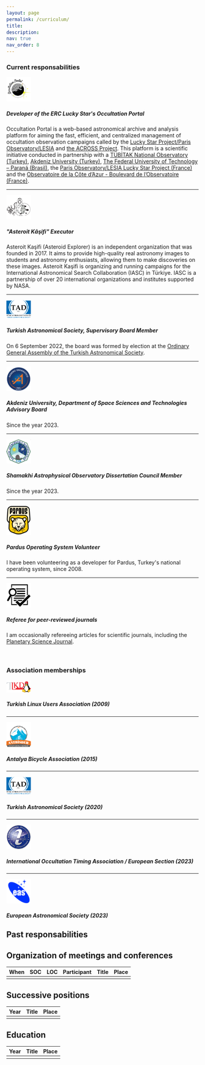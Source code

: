 ```yaml
---
layout: page
permalink: /curriculum/
title: 
description: 
nav: true
nav_order: 8
---
```



<div class="container">


<!-- +++++++++++++++++++++++++++++++++++++++++++++++++++++++++++++++++++++++++++++++++++++++++++++++++++ --> 
<!-- ++++++++++++++  Current Responsabilities    +++++++++++++++++++++++++++++++++++++++++++++++++++++++ --> 
<!-- +++++++++++++++++++++++++++++++++++++++++++++++++++++++++++++++++++++++++++++++++++++++++++++++++++ --> 
<h3>Current responsabilities</h3>

<div class="container-fluid"> 
    <div class="row">
        <div class="col-xs-12 col-md-12">
            <div class="panel panel-success">
                <div class="panel-body">
                    <div class="media">
                        <div class="media-left">
                            <a href="https://occultation.tug.tubitak.gov.tr">
                            <img class="media-object" width="64px" src="/assets/img/occultation_portal_logo.png" alt="Occultation Portal">
                            </a>
                        </div>
                        <div class="media-body">
                            <h5>Developer of the ERC Lucky Star's Occultation Portal</h5>
                                Occultation Portal is a web-based astronomical archive and analysis platform for aiming the fast, efficient, and centralized management of occultation observation campaigns called by the <a href="https://lesia.obspm.fr/lucky-star/" target="_blank">Lucky Star Project/Paris Observatory/LESIA</a> and <a href="https://lagrange.oca.eu/fr/home-across" target="_blank">the ACROSS Project</a>. This platform is a scientific initiative conducted in partnership with a <a href="https://tug.tubitak.gov.tr/" target="_blank">TÜBİTAK National Observatory (Turkey)</a>, <a href="https://www.akdeniz.edu.tr/" target="_blank">Akdeniz University (Turkey)</a>, <a href="http://www.utfpr.edu.br/" target="_blank">The Federal University of Technology – Paraná (Brasil)</a>, the <a href="https://lesia.obspm.fr/lucky-star/" target="_blank">Paris Observatory/LESIA Lucky Star Project (France)</a> and the <a href="https://lagrange.oca.eu/fr/" target="_blank">Observatoire de la Côte d’Azur - Boulevard de l’Observatoire (France)</a>.
                        </div>
                    </div>
                    <hr>
                    <div class="media">
                        <div class="media-left">
                            <a href="https://asteroitkasifi.com/">
                            <img class="media-object" width="64px" src="/assets/img/asteroit_kasifi_logo.png" alt="Asteroit Kaşifi">
                            </a>
                        </div>
                        <div class="media-body">
                            <h5> "Asteroit Kâşifi" Executor</h5>
                            Asteroit Kaşifi (Asteroid Explorer) is an independent organization that was founded in 2017. It aims to provide high-quality real astronomy images to students and astronomy enthusiasts, allowing them to make discoveries on these images. Asteroit Kaşifi is organizing and running campaigns for the International Astronomical Search Collaboration (IASC) in Türkiye. IASC is a partnership of over 20 international organizations and institutes supported by NASA.
                        </div>
                    </div>
                    <hr>
                    <div class="media">
                        <div class="media-left">
                            <a href="https://www.tad.org.tr">
                            <img class="media-object" width="64px" src="/assets/img/TAD_logo.png" alt="Turkish Astronomical Society">
                            </a>
                        </div>
                        <div class="media-body">
                            <h5> Turkish Astronomical Society, Supervisory Board Member</h5>
                            On 6 September 2022, the board was formed by election at the <a href="https://www.tad.org.tr/denetleme-kurulu">Ordinary General Assembly of the Turkish Astronomical Society</a>.
                        </div>
                    </div>
                    <hr>
                    <div class="media">
                        <div class="media-left">
                            <a href="https://fen.akdeniz.edu.tr/tr/bolum_danisma_kurullari-7448/">
                            <img class="media-object" width="64px" src="/assets/img/akdeniz_logo.png" alt="Akdeniz University">
                            </a>
                        </div>
                        <div class="media-body">
                            <h5> Akdeniz University, Department of Space Sciences and Technologies Advisory Board </h5>
                            Since the year 2023.
                        </div>
                    </div>
                    <hr>
                    <div class="media">
                        <div class="media-left">
                            <a href="https://shao.az/">
                            <img class="media-object" width="64px" src="/assets/img/shao_logo.jpg" alt="Akdeniz University">
                            </a>
                        </div>
                        <div class="media-body">
                            <h5> Shamakhi Astrophysical Observatory  Dissertation Council Member  </h5>
                            Since the year 2023.
                        </div>
                    </div>
                    <hr>
                    <div class="media">
                        <div class="media-left">
                            <a href="https://www.pardus.org.tr/">
                            <img class="media-object" width="64px" src="/assets/img/Pardus.png" alt="Akdeniz University">
                            </a>
                        </div>
                        <div class="media-body">
                            <h5> Pardus Operating System Volunteer  </h5>
                            I have been volunteering as a developer for Pardus, Turkey's national operating system, since 2008.
                        </div>
                    </div>
                    <hr>
                    <div class="media">
                        <div class="media-left">
                            <a href="https://en.wikipedia.org/wiki/Peer_review">
                            <img class="media-object" width="64px" src="/assets/img/peer-reviewed.png">
                            </a>
                        </div>
                        <div class="media-body">
                            <h5> Referee for peer-reviewed journals  </h5>
                            I am occasionally refereeing articles for scientific journals, including the <a href="https://iopscience.iop.org/journal/2632-3338">Planetary Science Journal</a>.
                        </div>
                    </div>
                </div>
            </div>
        </div>
    </div>
</div>
<br><br>
<h3>Association memberships</h3>

<div class="container-fluid"> 
    <div class="row">
        <div class="col-xs-12 col-md-12">
            <div class="panel panel-success">
                <div class="panel-body">
                    <div class="media">
                        <div class="media-left">
                            <a href="https://www.lkd.org.tr">
                            <img class="media-object" width="64px" src="/assets/img/LKD_logo.webp" alt="Turkish Linux Users Association">
                            </a>
                        </div>
                        <div class="media-body">
                            <h5> Turkish Linux Users Association (2009)</h5>
                        </div>
                    </div>
                    <hr>
                    <div class="media">
                        <div class="media-left">
                            <a href="http://www.antbisder.org.tr/">
                            <img class="media-object" width="64px" src="/assets/img/antbisder_logo.png" alt="Antalya Bicycle Association">
                            </a>
                        </div>
                        <div class="media-body">
                            <h5> Antalya Bicycle Association (2015)</h5>
                        </div>
                    </div>
                    <hr>
                    <div class="media">
                        <div class="media-left">
                            <a href="https://www.tad.org.tr">
                            <img class="media-object" width="64px" src="/assets/img/TAD_logo.png" alt="Turkish Astronomical Society">
                            </a>
                        </div>
                        <div class="media-body">
                            <h5> Turkish Astronomical Society (2020)</h5>
                        </div>
                    </div>
                    <hr>
                    <div class="media">
                        <div class="media-left">
                            <a href="https://www.iota-es.de">
                            <img class="media-object" width="64px" src="/assets/img/iota-es_logo.png" alt="International Occultation Timing Association / European Section">
                            </a>
                        </div>
                        <div class="media-body">
                            <h5>International Occultation Timing Association / European Section (2023)</h5>
                        </div>
                    </div>
                    <hr>
                    <div class="media">
                        <div class="media-left">
                            <a href="https://eas.unige.ch">
                            <img class="media-object" width="64px" src="/assets/img/eas_logo.png" alt="European Astronomical Society">
                            </a>
                        </div>
                        <div class="media-body">
                            <h5> European Astronomical Society (2023)</h5>
                        </div>
                    </div>
                </div>
            </div>
        </div>
    </div>
</div>

## Past responsabilities

## Organization of meetings and conferences

| **When** | **SOC**  | **LOC**  | **Participant** | **Title** | **Place** |
|----------|----------|----------|-----------------|-----------|-----------|
|          |          |          |                 |           |           |

## Successive positions

| **Year** | **Title** | **Place** |
|----------|-----------|-----------|
|          |          |            |  

## Education

| **Year** | **Title** | **Place** |
|----------|-----------|-----------|
|          |          |            |
